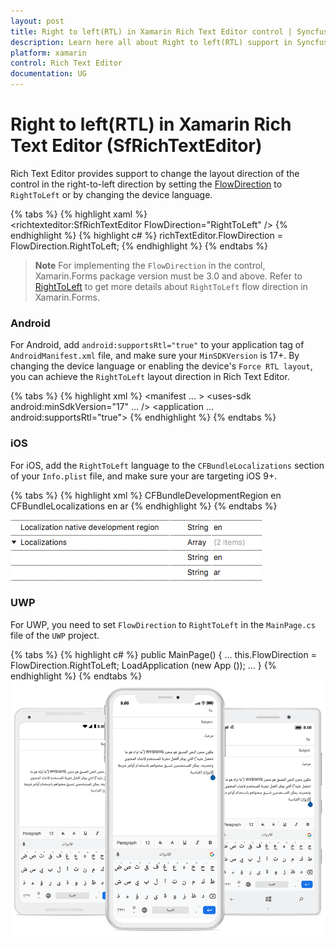 ```yaml
---
layout: post
title: Right to left(RTL) in Xamarin Rich Text Editor control | Syncfusion
description: Learn here all about Right to left(RTL) support in Syncfusion Xamarin Rich Text Editor (SfRichTextEditor) control and more.
platform: xamarin
control: Rich Text Editor
documentation: UG
---
```


# Right to left(RTL) in Xamarin Rich Text Editor (SfRichTextEditor)

Rich Text Editor provides support to change the layout direction of the control in the right-to-left direction by setting the [FlowDirection](https://docs.microsoft.com/en-us/dotnet/api/xamarin.forms.visualelement.flowdirection?view=xamarin-forms#Xamarin_Forms_VisualElement_FlowDirection) to `RightToLeft` or by changing the device language.

{% tabs %}
{% highlight xaml %}
<Grid>	
	<richtexteditor:SfRichTextEditor FlowDirection="RightToLeft" />
</Grid>
{% endhighlight %}
{% highlight c# %}
	richTextEditor.FlowDirection = FlowDirection.RightToLeft;
{% endhighlight %}
{% endtabs %}

>**Note**
For implementing the `FlowDirection` in the control, Xamarin.Forms package version must be 3.0 and above. Refer to [RightToLeft](https://blog.xamarin.com/right-to-left-localization-xamarin-forms) to get more details about `RightToLeft` flow direction in Xamarin.Forms.

### Android
For Android, add `android:supportsRtl="true"` to your application tag of `AndroidManifest.xml` file, and make sure your `MinSDKVersion` is 17+. By changing the device language or enabling the device's `Force RTL layout`, you can achieve the `RightToLeft` layout direction in Rich Text Editor.

{% tabs %}
{% highlight xml %}
<manifest ... >
<uses-sdk android:minSdkVersion="17" ... />
<application ... android:supportsRtl="true">
</application>
</manifest>
{% endhighlight %}
{% endtabs %}

### iOS
For iOS, add the `RightToLeft` language to the `CFBundleLocalizations` section of your `Info.plist` file, and make sure your are targeting iOS 9+.

{% tabs %}
{% highlight xml %}
<resources>
<key>CFBundleDevelopmentRegion</key>
<string>en</string>
<key>CFBundleLocalizations</key>
<array>
<string>en</string>
<string>ar</string>
</array>
</resources>
{% endhighlight %}
{% endtabs %}

![info plist](SfRichTextEditor_Images/iosplist.png)

### UWP
For UWP, you need to set `FlowDirection` to `RightToLeft` in the `MainPage.cs` file of the `UWP` project.

{% tabs %}
{% highlight c# %}
public MainPage()
{
…
this.FlowDirection = FlowDirection.RightToLeft;
LoadApplication (new App ());
…
}
{% endhighlight %}
{% endtabs %}
![RTL in Xamarin.Forms Rich Text Editor](SfRichTextEditor_Images/RTL.png)
	
